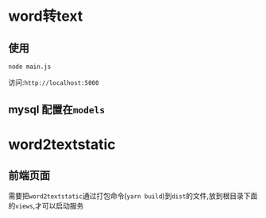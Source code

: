 # word转text

## 使用
```
node main.js
```

访问:`http://localhost:5000`

## mysql 配置在`models`

# word2textstatic

## 前端页面

需要把`word2textstatic`通过打包命令(`yarn build`)到`dist`的文件,放到根目录下面的`views`,才可以启动服务
 
